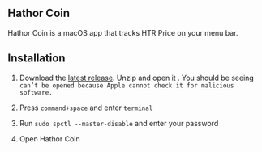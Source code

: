 ## Hathor Coin ##

Hathor Coin is a macOS app that tracks HTR Price on your menu bar. 

## Installation ##

1. Download the [latest release](https://github.com/dannyho8888/Hathor-Coin/releases). Unzip and open it . You should be seeing `can’t be opened because Apple cannot check it for malicious software.`


2. Press `command+space` and enter `terminal`


3. Run `sudo spctl --master-disable` and enter your password


4. Open Hathor Coin
